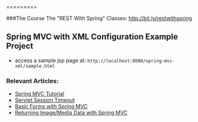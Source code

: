 =========

###The Course
The "REST With Spring" Classes: http://bit.ly/restwithspring

## Spring MVC with XML Configuration Example Project
- access a sample jsp page at: `http://localhost:8080/spring-mvc-xml/sample.html`


### Relevant Articles: 
- [Spring MVC Tutorial](http://www.baeldung.com/spring-mvc-tutorial) 
- [Servlet Session Timeout](http://www.baeldung.com/servlet-session-timeout)
- [Basic Forms with Spring MVC](http://www.baeldung.com/spring-mvc-form-tutorial)
- [Returning Image/Media Data with Spring MVC](http://www.baeldung.com/spring-mvc-image-media-data)
